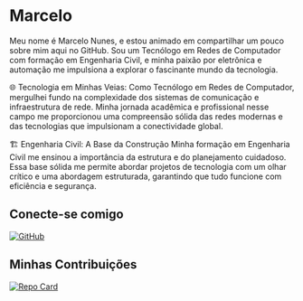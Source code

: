 # Marcelo
Meu nome é Marcelo Nunes, e estou animado em compartilhar um pouco sobre mim aqui no GitHub. Sou um Tecnólogo em Redes de Computador com formação em Engenharia Civil, e minha paixão por eletrônica e automação me impulsiona a explorar o fascinante mundo da tecnologia.

🌐 Tecnologia em Minhas Veias:
Como Tecnólogo em Redes de Computador, mergulhei fundo na complexidade dos sistemas de comunicação e infraestrutura de rede. Minha jornada acadêmica e profissional nesse campo me proporcionou uma compreensão sólida das redes modernas e das tecnologias que impulsionam a conectividade global.

🏗️ Engenharia Civil: A Base da Construção
Minha formação em Engenharia Civil me ensinou a importância da estrutura e do planejamento cuidadoso. Essa base sólida me permite abordar projetos de tecnologia com um olhar crítico e uma abordagem estruturada, garantindo que tudo funcione com eficiência e segurança.

## Conecte-se comigo
[![GitHub](https://img.shields.io/badge/GitHub-000?style=for-the-badge&logo=github&logoColor=fff)](https://github.com/marcelonnunes)

## Minhas Contribuições
[![Repo Card](https://github-readme-stats.vercel.app/api/pin/?username=marcelonnunes&repo=dio-lab-open-source)](https://github.com/marcelonnunes/dio-lab-open-source)
